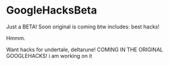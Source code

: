 # GoogleHacksBeta
Just a BETA! Soon original is coming btw includes: best hacks!

Hmmm.

Want hacks for undertale, deltarune!
COMING IN THE ORIGINAL GOOGLEHACKS!
i am working on it
